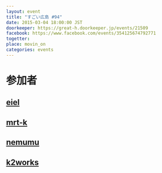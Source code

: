 ```yaml
---
layout: event
title: "すごい広島 #94"
date: 2015-03-04 18:00:00 JST
doorkeeper: https://great-h.doorkeeper.jp/events/21509
facebook: https://www.facebook.com/events/354125674792771
togetter:
place: movin_on
categories: events
---
```


# 参加者


## [eiel](https://github.com/eiel)


## [mrt-k](https://github.com/mrt-k)


## [nemumu](https://github.com/nemumu)


## [k2works](https://github.com/k2works)
